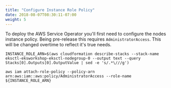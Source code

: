 ```yaml
---
title: "Configure Instance Role Policy"
date: 2018-08-07T08:30:11-07:00
weight: 5
---
```


To deploy the AWS Service Operator you'll first need to configure the nodes
instance policy. Being pre-release this requires `AdministratorAccess`. This
will be changed overtime to reflect it's true needs.

```
INSTANCE_ROLE_ARN=$(aws cloudformation describe-stacks --stack-name eksctl-eksworkshop-eksctl-nodegroup-0 --output text --query Stacks[0].Outputs[0].OutputValue | sed -e 's/.*\///g')

aws iam attach-role-policy --policy-arn arn:aws:iam::aws:policy/AdministratorAccess --role-name ${INSTANCE_ROLE_ARN}
```
